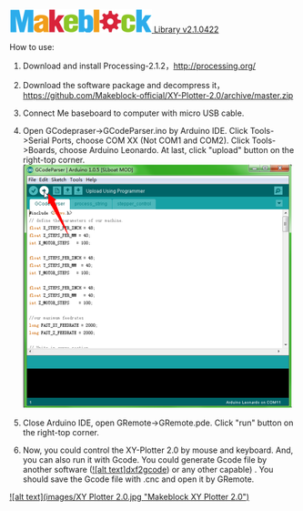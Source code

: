 [![alt text](images/Logo.png "Makeblock Logo") Library v2.1.0422](https://www.Makeblock.cc)

How to use:

1. Download and install Processing-2.1.2，http://processing.org/ 

2. Download the software package and decompress it，https://github.com/Makeblock-official/XY-Plotter-2.0/archive/master.zip

3. Connect Me baseboard to computer with micro USB cable.

4. Open GCodepraser->GCodeParser.ino by Arduino IDE. Click Tools->Serial Ports, choose COM XX (Not COM1 and COM2). Click Tools->Boards, choose Arduino Leonardo. At last, click "upload" button on the right-top corner.
[![alt text](images/Upload.png "Upload program to Me Baseboard")](https://www.Makeblock.cc)

5. Close Arduino IDE, open GRemote->GRemote.pde. Click "run" button on the right-top corner.

6. Now, you could control the XY-Plotter 2.0 by mouse and keyboard. And, you can also run it with Gcode. You could generate Gcode file by another software ([![alt text]dxf2gcode](https://code.google.com/p/dxf2gcode/)) or any other capable) . You should save the Gcode file with .cnc and open it by GRemote.

[![alt text](images/XY Plotter 2.0.jpg "Makeblock XY Plotter 2.0")](http://www.makeblock.cc/xy-plotter-robot-kit-2-0/)
